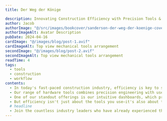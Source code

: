 ```yaml
---
title: Der Weg der Könige

description: Innovating Construction Efficiency with Precision Tools & Support
author: Jacob
authorImage: "@/src/images/bookcover/sanderson-der-weg-der-koenige-cover-heyne.avif"
authorImageAlt: Avatar Description
pubDate: 2024-04-16
cardImage: "@/images/blog/post-1.avif"
cardImageAlt: Top view mechanical tools arrangement
secondImage: "@/images/blog/post-2.avif"
secondImageAlt: Top view mechanical tools arrangement
readTime: 4
tags:
  - tools
  - construction
  - workflow
contents:
  - In today's fast-paced construction industry, efficiency is key to success. At ScrewFast, we understand the importance of optimizing your project workflow to meet deadlines and stay within budget. That's why we're thrilled to introduce our cutting-edge tools designed to empower your projects like never before.
  - Our range of hardware tools combines precision engineering with user-centric design, ensuring maximum productivity on every job site. From power drills to advanced fastening solutions, ScrewFast's tools are built to withstand the rigors of construction while streamlining your workflow.
  - One of our standout offerings is our intuitive dashboards, which provide real-time insights into project progress, resource allocation, and more. With user-friendly interfaces, navigating and overseeing your projects has never been easier.
  - But efficiency isn't just about the tools you use—it's also about the support you receive. That's why ScrewFast offers comprehensive documentation and expert guidance every step of the way. Our dedicated teams are committed to your success, providing personalized assistance to ensure you get the most out of our products.
  # headline
  - Join the countless industry leaders who have already experienced the difference ScrewFast tools can make. With our cutting-edge solutions, you can fast-track your projects to success and stay ahead of the competition.
---
```

